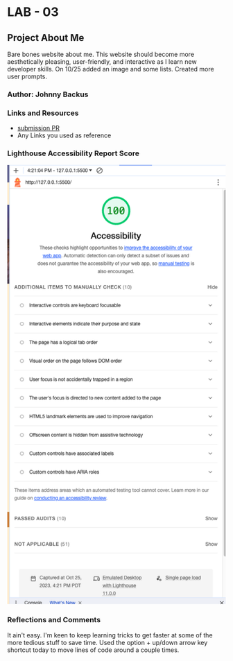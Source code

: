 # LAB - 03

## Project About Me

Bare bones website about me. This website should become more aesthetically pleasing, user-friendly, and interactive as I learn new developer skills.
On 10/25 added an image and some lists. Created more user prompts.

### Author: Johnny Backus

### Links and Resources

* [submission PR](http://xyz.com)
* Any Links you used as reference

### Lighthouse Accessibility Report Score

![Lighthouse Accessibility Report Score 10-25](LighthouseScore10-25.png)

### Reflections and Comments

It ain't easy. I'm keen to keep learning tricks to get faster at some of the more tedious stuff to save time. Used the option + up/down arrow key shortcut today to move lines of code around a couple times.
